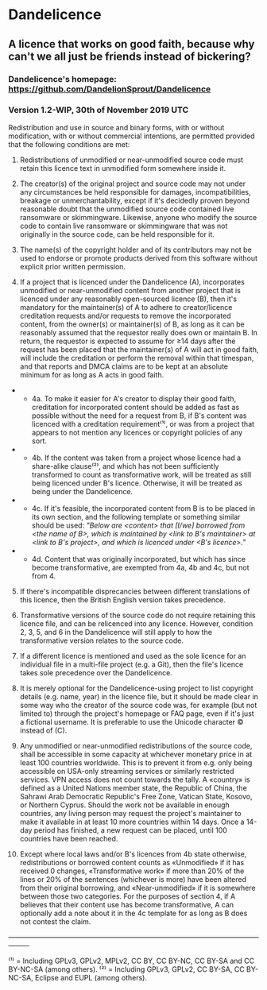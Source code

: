 # Dandelicence

## A licence that works on good faith, because why can't we all just be friends instead of bickering?

### Dandelicence's homepage: https://github.com/DandelionSprout/Dandelicence

### Version 1.2-WIP, 30th of November 2019 UTC

Redistribution and use in source and binary forms, with or without modification, with or without commercial intentions, are permitted provided that the following conditions are met:

1) Redistributions of unmodified or near-unmodified source code must retain this licence text in unmodified form somewhere inside it.

2) The creator(s) of the original project and source code may not under any circumstances be held responsible for damages, incompatibilities, breakage or unmerchantability, except if it's decidedly proven beyond reasonable doubt that the unmodified source code contained live ransomware or skimmingware. Likewise, anyone who modify the source code to contain live ransomware or skimmingware that was not originally in the source code, can be held responsible for it.

3) The name(s) of the copyright holder and of its contributors may not be used to endorse or promote products derived from this software without explicit prior written permission.

4) If a project that is licenced under the Dandelicence (A), incorporates unmodified or near-unmodified content from another project that is licenced under any reasonably open-sourced licence (B), then it's mandatory for the maintainer(s) of A to adhere to creator/licence creditation requests and/or requests to remove the incorporated content, from the owner(s) or maintainer(s) of B, as long as it can be reasonably assumed that the requestor really does own or maintain B. In return, the requestor is expected to assume for ≥14 days after the request has been placed that the maintainer(s) of A will act in good faith, will include the creditation or perform the removal within that timespan, and that reports and DMCA claims are to be kept at an absolute minimum for as long as A acts in good faith.

* * 4a. To make it easier for A's creator to display their good faith, creditation for incorporated content should be added as fast as possible without the need for a request from B, if B's content was licenced with a creditation requirement⁽¹⁾, or was from a project that appears to not mention any licences or copyright policies of any sort.
* * 4b. If the content was taken from a project whose licence had a share-alike clause⁽²⁾, and which has not been sufficiently transformed to count as transformative work, will be treated as still being licenced under B's licence. Otherwise, it will be treated as being under the Dandelicence.
* * 4c. If it's feasible, the incorporated content from B is to be placed in its own section, and the following template or something similar should be used: *"Below are \<content> that [I/we] borrowed from \<the name of B>, which is maintained by \<link to B's maintainer> at \<link to B's project>, and which is licenced under \<B's licence>."*
* * 4d. Content that was originally incorporated, but which has since become transformative, are exempted from 4a, 4b and 4c, but not from 4.

5) If there's incompatible disprecancies between different translations of this licence, then the British English version takes precedence.

6) Transformative versions of the source code do not require retaining this licence file, and can be relicenced into any licence. However, condition 2, 3, 5, and 6 in the Dandelicence will still apply to how the transformative version relates to the source code.

7) If a different licence is mentioned and used as the sole licence for an individual file in a multi-file project (e.g. a Git), then the file's licence takes sole precedence over the Dandelicence.

8) It is merely optional for the Dandelicence-using project to list copyright details (e.g. name, year) in the licence file, but it should be made clear in some way who the creator of the source code was, for example (but not limited to) through the project's homepage or FAQ page, even if it's just a fictional username. It is preferable to use the Unicode character © instead of (C).

9) Any unmodified or near-unmodified redistributions of the source code, shall be accessible in some capacity at whichever monetary price in at least 100 countries worldwide. This is to prevent it from e.g. only being accessible on USA-only streaming services or similarly restricted services. VPN access does not count towards the tally. A «country» is defined as a United Nations member state, the Republic of China, the Sahrawi Arab Democratic Republic's Free Zone, Vatican State, Kosovo, or Northern Cyprus. Should the work not be available in enough countries, any living person may request the project's maintainer to make it available in at least 10 more countries within 14 days. Once a 14-day period has finished, a new request can be placed, until 100 countries have been reached.

10) Except where local laws and/or B's licences from 4b state otherwise, redistributions or borrowed content counts as «Unmodified» if it has received 0 changes, «Transformative work» if more than 20% of the lines or 20% of the sentences (whichever is more) have been altered from their original borrowing, and «Near-unmodified» if it is somewhere between those two categories. For the purposes of section 4, if A believes that their content use has become transformative, A can optionally add a note about it in the 4c template for as long as B does not contest the claim.

———————————————————————————————————————

⁽¹⁾ = Including GPLv3, GPLv2, MPLv2, CC BY, CC BY-NC, CC BY-SA and CC BY-NC-SA (among others).
⁽²⁾ = Including GPLv3, GPLv2, CC BY-SA, CC BY-NC-SA, Eclipse and EUPL (among others).
